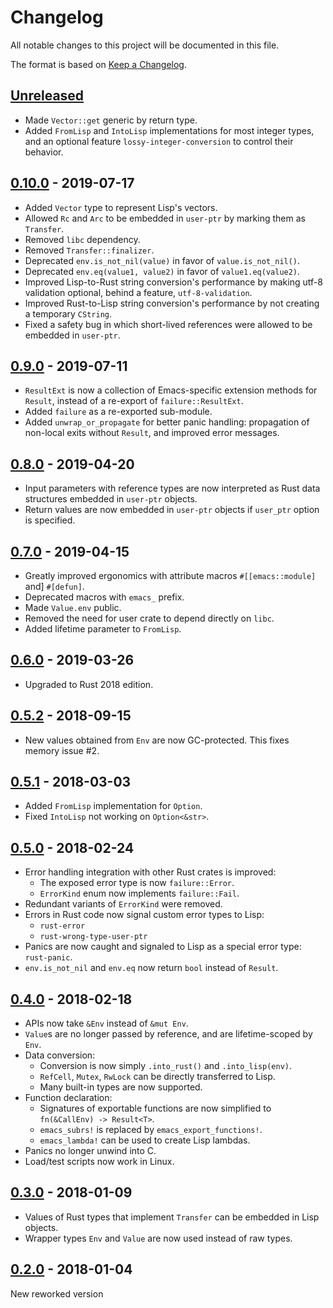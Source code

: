 # Changelog
All notable changes to this project will be documented in this file.

The format is based on [Keep a Changelog](https://keepachangelog.com/en/1.0.0/).

## [Unreleased]
- Made `Vector::get` generic by return type.
- Added `FromLisp` and `IntoLisp` implementations for most integer types, and an optional feature `lossy-integer-conversion` to control their behavior.

## [0.10.0] - 2019-07-17
- Added `Vector` type to represent Lisp's vectors.
- Allowed `Rc` and `Arc` to be embedded in `user-ptr` by marking them as `Transfer`.
- Removed `libc` dependency.
- Removed `Transfer::finalizer`.
- Deprecated `env.is_not_nil(value)` in favor of `value.is_not_nil()`.
- Deprecated `env.eq(value1, value2)` in favor of `value1.eq(value2)`.
- Improved Lisp-to-Rust string conversion's performance by making utf-8 validation optional, behind a feature, `utf-8-validation`.
- Improved Rust-to-Lisp string conversion's performance by not creating a temporary `CString`.
- Fixed a safety bug in which short-lived references were allowed to be embedded in `user-ptr`.

## [0.9.0] - 2019-07-11
- `ResultExt` is now a collection of Emacs-specific extension methods for `Result`, instead of a re-export of `failure::ResultExt`.
- Added `failure` as a re-exported sub-module.
- Added `unwrap_or_propagate` for better panic handling: propagation of non-local exits without `Result`, and improved error messages.

## [0.8.0] - 2019-04-20
- Input parameters with reference types are now interpreted as Rust data structures embedded in `user-ptr` objects.
- Return values are now embedded in `user-ptr` objects if `user_ptr` option is specified.

## [0.7.0] - 2019-04-15
- Greatly improved ergonomics with attribute macros `#[[emacs::module]` and] `#[defun]`.
- Deprecated macros with `emacs_` prefix.
- Made `Value.env` public.
- Removed the need for user crate to depend directly on `libc`.
- Added lifetime parameter to `FromLisp`.

## [0.6.0] - 2019-03-26
- Upgraded to Rust 2018 edition.

## [0.5.2] - 2018-09-15
- New values obtained from `Env` are now GC-protected. This fixes memory issue #2.

## [0.5.1] - 2018-03-03
- Added `FromLisp` implementation for `Option`.
- Fixed `IntoLisp` not working on `Option<&str>`.

## [0.5.0] - 2018-02-24
- Error handling integration with other Rust crates is improved:
  + The exposed error type is now `failure::Error`.
  + `ErrorKind` enum now implements `failure::Fail`.
- Redundant variants of `ErrorKind` were removed.
- Errors in Rust code now signal custom error types to Lisp:
  + `rust-error`
  + `rust-wrong-type-user-ptr`
- Panics are now caught and signaled to Lisp as a special error type: `rust-panic`.
- `env.is_not_nil` and `env.eq` now return `bool` instead of `Result`.

## [0.4.0] - 2018-02-18
- APIs now take `&Env` instead of `&mut Env`.
- `Value`s are no longer passed by reference, and are lifetime-scoped by `Env`.
- Data conversion:
  + Conversion is now simply `.into_rust()` and `.into_lisp(env)`.
  + `RefCell`, `Mutex`, `RwLock` can be directly transferred to Lisp.
  + Many built-in types are now supported.
- Function declaration:
  + Signatures of exportable functions are now simplified to `fn(&CallEnv) -> Result<T>`.
  + `emacs_subrs!` is replaced by `emacs_export_functions!`.
  + `emacs_lambda!` can be used to create Lisp lambdas.
- Panics no longer unwind into C.
- Load/test scripts now work in Linux.

## [0.3.0] - 2018-01-09
- Values of Rust types that implement `Transfer` can be embedded in Lisp objects.
- Wrapper types `Env` and `Value` are now used instead of raw types.

## [0.2.0] - 2018-01-04
New reworked version

[Unreleased]: https://github.com/ubolonton/emacs-module-rs/compare/0.10.0...HEAD
[0.10.0]: https://github.com/ubolonton/emacs-module-rs/compare/0.9.0...0.10.0
[0.9.0]: https://github.com/ubolonton/emacs-module-rs/compare/0.8.0...0.9.0
[0.8.0]: https://github.com/ubolonton/emacs-module-rs/compare/0.7.0...0.8.0
[0.7.0]: https://github.com/ubolonton/emacs-module-rs/compare/0.6.0...0.7.0
[0.6.0]: https://github.com/ubolonton/emacs-module-rs/compare/0.5.2...0.6.0
[0.5.2]: https://github.com/ubolonton/emacs-module-rs/compare/0.5.1...0.5.2
[0.5.1]: https://github.com/ubolonton/emacs-module-rs/compare/0.5.0...0.5.1
[0.5.0]: https://github.com/ubolonton/emacs-module-rs/compare/0.4.0...0.5.0
[0.4.0]: https://github.com/ubolonton/emacs-module-rs/compare/0.3.0...0.4.0
[0.3.0]: https://github.com/ubolonton/emacs-module-rs/compare/bcf0546...0.3.0
[0.2.0]: https://github.com/ubolonton/emacs-module-rs/compare/772bc3b...bcf0546
